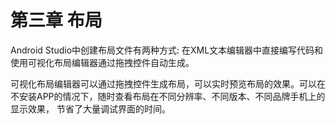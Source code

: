 # 第三章 布局



Android Studio中创建布局文件有两种方式: 在XML文本编辑器中直接编写代码和使用可视化布局编辑器通过拖拽控件自动生成。

可视化布局编辑器可以通过拖拽控件生成布局，可以实时预览布局的效果。可以在不安装APP的情况下，随时查看布局在不同分辨率、不同版本、不同品牌手机上的显示效果， 节省了大量调试界面的时间。

